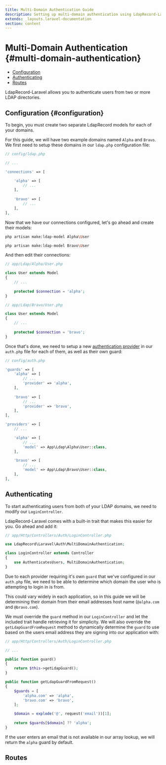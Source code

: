 ```yaml
---
title: Multi-Domain Authentication Guide
description: Setting up multi-domain authentication using LdapRecord-Laravel
extends: _layouts.laravel-documentation
section: content
---
```


# Multi-Domain Authentication {#multi-domain-authentication}

- [Configuration](#configuration)
- [Authenticating](#authenticating)
- [Routes](#routes)

LdapRecord-Laravel allows you to authenticate users from two or more LDAP directories.

## Configuration {#configuration}

To begin, you must create two separate LdapRecord models for each of your domains.

For this guide, we will have two example domains named `Alpha` and `Bravo`. We first
need to setup these domains in our `ldap.php` configuration file:

```php
// config/ldap.php

// ...

'connections' => [

    'alpha' => [
        // ...
    ],
    
    'bravo' => [
        // ...
    ],
],
```

Now that we have our connections configured, let's go ahead and create their models:

```bash
php artisan make:ldap-model Alpha\User

php artisan make:ldap-model Bravo\User
```

And then edit their connections:

```php
// app/Ldap/Alpha/User.php

class User extends Model
{
    // ...
   
    protected $connection = 'alpha';
}
```

```php
// app/Ldap/Bravo/User.php

class User extends Model
{
    // ...
   
    protected $connection = 'bravo';
}
```

Once that's done, we need to setup a new [authentication provider](/docs/laravel/auth/configuration)
in our `auth.php` file for each of them, as well as their own guard:

```php
// config/auth.php

'guards' => [
    'alpha' => [
        // ...
        'provider' => 'alpha',
    ],
    
    'bravo' => [
        // ...
        'provider' => 'bravo',
    ],
],

'providers' => [
    // ...

    'alpha' => [
        // ...
        'model' => App\Ldap\Alpha\User::class,        
    ],

    'bravo' => [
        // ...
        'model' => App\Ldap\Bravo\User::class,        
    ],
],
```

## Authenticating

To start authenticating users from both of your LDAP domains, we need to modify our `LoginController`.

LdapRecord-Laravel comes with a built-in trait that makes this easier for you. Go ahead and add it:

```php
// app/Http/Controllers/Auth/LoginController.php

use LdapRecord\Laravel\Auth\MultiDomainAuthentication;

class LoginController extends Controller
{
    use AuthenticatesUsers, MultiDomainAuthentication;
}
```

Due to each provider requiring it's own `guard` that we've configured in our `auth.php` file,
we need to be able to determine which domain the user who is attempting to login in is from.

This could vary widely in each application, so in this guide we will be determining their domain from their
email addresses host name (`@alpha.com` and `@bravo.com`).

We must override the `guard` method in our `LoginController` and let the included trait handle 
retrieving it for simplicity. We will also override the `getLdapGuardFromRequest` method
to dynamically determine the `guard` to use based on the users email address they are
signing into our application with:

```php
// app/Http/Controllers/Auth/LoginController.php

// ...

public function guard()
{
    return $this->getLdapGuard();
}

public function getLdapGuardFromRequest()
{
    $guards = [
        'alpha.com' => 'alpha',
        'bravo.com' => 'bravo',
    ];

    $domain = explode('@', request('email'))[1];
    
    return $guards[$domain] ?? 'alpha'; 
}
````

If the user enters an email that is not available in our array lookup, we will return the `alpha` guard by default.

## Routes

